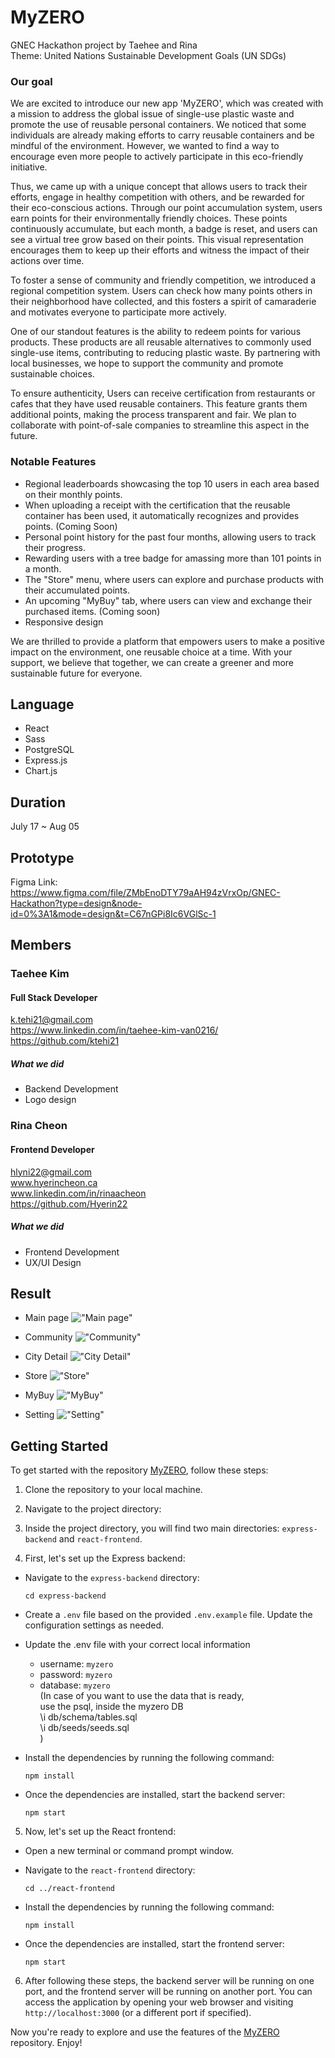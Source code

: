 # MyZERO

GNEC Hackathon project by Taehee and Rina
<br />
Theme: United Nations Sustainable Development Goals (UN SDGs)

### Our goal

We are excited to introduce our new app 'MyZERO', which was created with a mission to address the global issue of single-use plastic waste and promote the use of reusable personal containers. We noticed that some individuals are already making efforts to carry reusable containers and be mindful of the environment. However, we wanted to find a way to encourage even more people to actively participate in this eco-friendly initiative.

Thus, we came up with a unique concept that allows users to track their efforts, engage in healthy competition with others, and be rewarded for their eco-conscious actions. Through our point accumulation system, users earn points for their environmentally friendly choices. These points continuously accumulate, but each month, a badge is reset, and users can see a virtual tree grow based on their points. This visual representation encourages them to keep up their efforts and witness the impact of their actions over time.

To foster a sense of community and friendly competition, we introduced a regional competition system. Users can check how many points others in their neighborhood have collected, and this fosters a spirit of camaraderie and motivates everyone to participate more actively.

One of our standout features is the ability to redeem points for various products. These products are all reusable alternatives to commonly used single-use items, contributing to reducing plastic waste. By partnering with local businesses, we hope to support the community and promote sustainable choices.

To ensure authenticity, Users can receive certification from restaurants or cafes that they have used reusable containers. This feature grants them additional points, making the process transparent and fair. We plan to collaborate with point-of-sale companies to streamline this aspect in the future.

### Notable Features

- Regional leaderboards showcasing the top 10 users in each area based on their monthly points.
- When uploading a receipt with the certification that the reusable container has been used, it automatically recognizes and provides points. (Coming Soon)
- Personal point history for the past four months, allowing users to track their progress.
- Rewarding users with a tree badge for amassing more than 101 points in a month.
- The "Store" menu, where users can explore and purchase products with their accumulated points.
- An upcoming "MyBuy" tab, where users can view and exchange their purchased items. (Coming soon)
- Responsive design

We are thrilled to provide a platform that empowers users to make a positive impact on the environment, one reusable choice at a time. With your support, we believe that together, we can create a greener and more sustainable future for everyone.

## Language

- React
- Sass
- PostgreSQL
- Express.js
- Chart.js

## Duration

July 17 ~ Aug 05

## Prototype

Figma Link: <br />
https://www.figma.com/file/ZMbEnoDTY79aAH94zVrxOp/GNEC-Hackathon?type=design&node-id=0%3A1&mode=design&t=C67nGPi8Ic6VGlSc-1

## Members

### Taehee Kim

#### Full Stack Developer

k.tehi21@gmail.com  
https://www.linkedin.com/in/taehee-kim-van0216/  
https://github.com/ktehi21

##### What we did
- Backend Development
- Logo design

### Rina Cheon

#### Frontend Developer

hlyni22@gmail.com  
www.hyerincheon.ca  
www.linkedin.com/in/rinaacheon  
https://github.com/Hyerin22

##### What we did
- Frontend Development
- UX/UI Design


## Result

- Main page
  !["Main page"](https://raw.githubusercontent.com/ktehi21/MyZERO/main/react-front-end/assets/MyZERO01_Home.png)

- Community
  !["Community"](https://raw.githubusercontent.com/ktehi21/MyZERO/main/react-front-end/assets/MyZERO02_Community.png)

- City Detail
  !["City Detail"](https://raw.githubusercontent.com/ktehi21/MyZERO/main/react-front-end/assets/MyZERO03_City.png)

- Store
  !["Store"](https://raw.githubusercontent.com/ktehi21/MyZERO/main/react-front-end/assets/MyZERO04_Store.png)

- MyBuy
  !["MyBuy"](https://raw.githubusercontent.com/ktehi21/MyZERO/main/react-front-end/assets/MyZERO05_MyBuy.png)

- Setting
  !["Setting"](https://raw.githubusercontent.com/ktehi21/MyZERO/main/react-front-end/assets/MyZERO06_Setting.png)


## **Getting Started**

To get started with the repository [MyZERO](https://github.com/ktehi21/MyZERO), follow these steps:

1. Clone the repository to your local machine.
2. Navigate to the project directory:

3. Inside the project directory, you will find two main directories: `express-backend` and `react-frontend`.

4. First, let's set up the Express backend:

- Navigate to the `express-backend` directory:

  ```
  cd express-backend
  ```

- Create a `.env` file based on the provided `.env.example` file. Update the configuration settings as needed.

- Update the .env file with your correct local information

  - username: `myzero`
  - password: `myzero`
  - database: `myzero`  
    (In case of you want to use the data that is ready,  
    use the psql, inside the myzero DB  
     \i db/schema/tables.sql  
     \i db/seeds/seeds.sql  
    )

- Install the dependencies by running the following command:

  ```
  npm install
  ```

- Once the dependencies are installed, start the backend server:
  ```
  npm start
  ```

5. Now, let's set up the React frontend:

- Open a new terminal or command prompt window.

- Navigate to the `react-frontend` directory:

  ```
  cd ../react-frontend
  ```

- Install the dependencies by running the following command:

  ```
  npm install
  ```

- Once the dependencies are installed, start the frontend server:
  ```
  npm start
  ```

6. After following these steps, the backend server will be running on one port, and the frontend server will be running on another port. You can access the application by opening your web browser and visiting `http://localhost:3000` (or a different port if specified).

Now you're ready to explore and use the features of the [MyZERO](https://github.com/ktehi21/MyZERO) repository. Enjoy!
